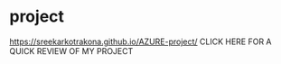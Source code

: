# project

https://sreekarkotrakona.github.io/AZURE-project/  CLICK HERE FOR A QUICK REVIEW OF MY PROJECT
